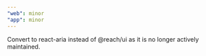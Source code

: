 ```yaml
---
"web": minor
"app": minor
---
```


Convert to react-aria instead of @reach/ui as it is no longer actively maintained.
